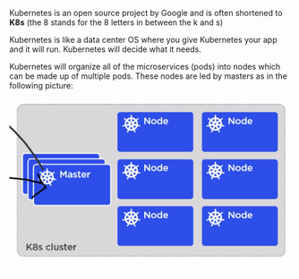 Kubernetes is an open source project by Google and is often shortened to **K8s** (the 8 stands for the 8 letters in between the k and s)

Kubernetes is like a data center OS where you give Kubernetes your app and it will run. Kubernetes will decide what it needs.

Kubernetes will organize all of the microservices (pods) into nodes which can be made up of multiple pods. These nodes are led by masters
as in the following picture:

![Masters and Nodes](Kubernetes/masters-nodes.png)

